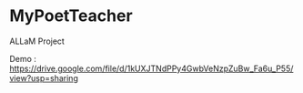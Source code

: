 # MyPoetTeacher
ALLaM Project

Demo : https://drive.google.com/file/d/1kUXJTNdPPy4GwbVeNzpZuBw_Fa6u_P55/view?usp=sharing
